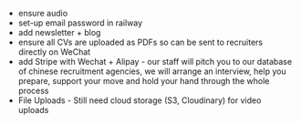 - ensure audio 
- set-up email password in railway
- add newsletter + blog
- ensure all CVs are uploaded as PDFs so can be sent to recruiters directly on WeChat
- add Stripe with Wechat + Alipay - our staff will pitch you to our database of chinese recruitment agencies, we will arrange an interview, help you prepare, support your move and hold your hand through the whole process
- File Uploads - Still need cloud storage (S3, Cloudinary) for video uploads